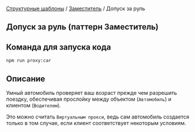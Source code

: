 [Структурные шаблоны](../../#readme) / [Заместитель](../#readme) / Допуск за руль

## Допуск за руль (паттерн Заместитель)

## Команда для запуска кода

```
npm run proxy:car
```

## Описание

Умный автомобиль проверяет ваш возраст прежде чем разрешить поездку, обеспечивая прослойку между объектом (`Автомобиль`) и клиентом (`Водителем`).

Это можно считать `Виртуальным прокси`, ведь сам автомобиль создается только в том случае, если клиент соответствует некоторым условиям.
